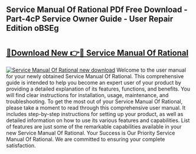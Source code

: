 ## Service Manual Of Rational PDf Free Download - Part-4cP Service Owner Guide - User Repair Edition oBSEg

# <h2><a href="http://bc82495.oget.top/?id=Service+Manual+Of+Rational">🔗Download New 👉🔴 Service Manual Of Rational</a></h2>

[![Service Manual Of Rational new download](https://i.imgur.com/5g1atiW.png)](http://bc82495.oget.top/?id=Service+Manual+Of+Rational)
Welcome to the user manual for your newly obtained Service Manual Of Rational. This comprehensive guide is intended to help you become an expert user of your product by providing a detailed explanation of its features, functions, and benefits. You will find clear instructions for installation, usage, maintenance, and troubleshooting. To get the most out of your Service Manual Of Rational, please take a moment to read through this comprehensive user manual. It includes step-by-step instructions for setting up your product, as well as detailed information on how to use its various features and capabilities. List of features are just some of the remarkable capabilities available in your new Service Manual Of Rational. Your Success is Our Priority Service Manual Of Rational. We are committed to ensuring your complete satisfaction.
